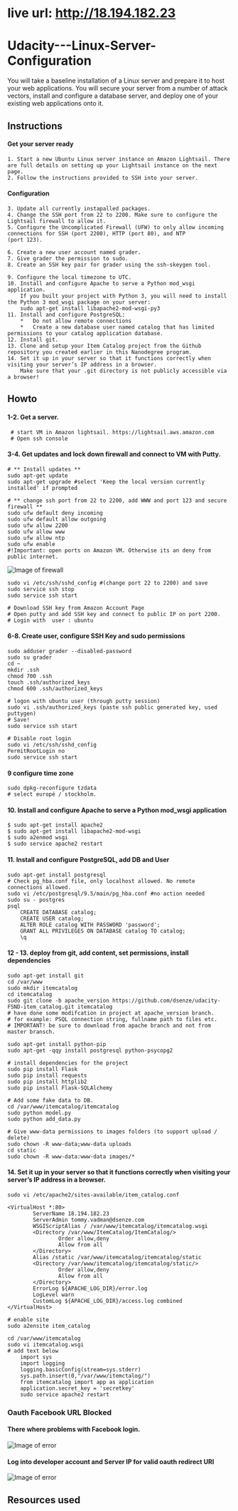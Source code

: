 # live url: http://18.194.182.23

# Udacity---Linux-Server-Configuration

You will take a baseline installation of a Linux server and prepare it to host your web applications. You will secure your server from a number of attack vectors, install and configure a database server, and deploy one of your existing web applications onto it.


## Instructions
#### Get your server ready
    1. Start a new Ubuntu Linux server instance on Amazon Lightsail. There are full details on setting up your Lightsail instance on the next page.
    2. Follow the instructions provided to SSH into your server.
#### Configuration
    3. Update all currently instapalled packages.
    4. Change the SSH port from 22 to 2200. Make sure to configure the Lightsail firewall to allow it.
    5. Configure the Uncomplicated Firewall (UFW) to only allow incoming connections for SSH (port 2200), HTTP (port 80), and NTP
    (port 123).

    6. Create a new user account named grader.
    7. Give grader the permission to sudo.
    8. Create an SSH key pair for grader using the ssh-skeygen tool.

    9. Configure the local timezone to UTC.
    10. Install and configure Apache to serve a Python mod_wsgi application.
        If you built your project with Python 3, you will need to install the Python 3 mod_wsgi package on your server:
        sudo apt-get install libapache2-mod-wsgi-py3 
    11. Install and configure PostgreSQL:
        *   Do not allow remote connections
        *   Create a new database user named catalog that has limited permissions to your catalog application database.
    12. Install git.
    13. Clone and setup your Item Catalog project from the Github repository you created earlier in this Nanodegree program.
    14. Set it up in your server so that it functions correctly when visiting your server’s IP address in a browser. 
        Make sure that your .git directory is not publicly accessible via a browser!

## Howto

#### 1-2. Get a  server.
	 # start VM in Amazon lightsail. https://lightsail.aws.amazon.com
	 # Open ssh console
#### 3-4. Get updates and lock down firewall and connect to VM with Putty.
	
	# ** Install updates **
	sudo apt-get update
	sudo apt-get upgrade #select 'Keep the local version currently installed' if prompted
	
	# ** change ssh port from 22 to 2200, add WWW and port 123 and secure firewall **
	sudo ufw default deny incoming
	sudo ufw default allow outgoing
	sudo ufw allow 2200
	sudo ufw allow www
	sudo ufw allow ntp
	sudo ufw enable
	#!Important: open ports on Amazon VM. Otherwise its an deny from public internet. 
![Image of firewall](https://github.com/dsenze/Udacity---Linux-Server-Configuration/blob/master/firewall.PNG)
	
	sudo vi /etc/ssh/sshd_config #(change port 22 to 2200) and save
	sudo service ssh stop
	sudo service ssh start
	
	# Download SSH key from Amazon Account Page
	# Open putty and add SSH key and connect to public IP on port 2200.
	# Login with  user : ubuntu
	
#### 6-8. Create user, configure SSH Key and sudo permissions
	sudo adduser grader --disabled-password
	sudo su grader
	cd ~
	mkdir .ssh
	chmod 700 .ssh
	touch .ssh/authorized_keys
	chmod 600 .ssh/authorized_keys
	
	# logon with ubuntu user (through putty session)
	sudo vi .ssh/authorized_keys (paste ssh public generated key, used puttygen)
	# Save!
	sudo service ssh start

	# Disable root login
	sudo vi /etc/ssh/sshd_config
	PermitRootLogin no
	sudo service ssh start

#### 9 configure time zone
	sudo dpkg-reconfigure tzdata 
	# select europé / stockholm.

#### 10. Install and configure Apache to serve a Python mod_wsgi application
	$ sudo apt-get install apache2
	$ sudo apt-get install libapache2-mod-wsgi
	$ sudo a2enmod wsgi
	$ sudo service apache2 restart
#### 11. Install and configure PostgreSQL, add DB and User
	
	sudo apt-get install postgresql
	# Check pg_hba.conf file, only localhost allowed. No remote connections allowed.
	sudo vi /etc/postgresql/9.5/main/pg_hba.conf #no action needed
	sudo su - postgres
	psql
	    CREATE DATABASE catalog;
        CREATE USER catalog;
	    ALTER ROLE catalog WITH PASSWORD 'password';
	    GRANT ALL PRIVILEGES ON DATABASE catalog TO catalog;
	    \q
	
#### 12 - 13. deploy from git, add content, set permissions, install dependencies
	sudo apt-get install git
	cd /var/www
	sudo mkdir itemcatalog
	cd itemcatalog
	sudo git clone -b apache_version https://github.com/dsenze/udacity-FSND-item_catalog.git itemcatalog
	# have done some modifcation in project at apache_version branch. 
    # for example: PSQL connection string, fullname path to files etc.
    # IMPORTANT! be sure to download from apache branch and not from master bransch.
		
	sudo apt-get install python-pip
	sudo apt-get -qqy install postgresql python-psycopg2
	
	# install dependencies for the project
	sudo pip install Flask
	sudo pip install requests
	sudo pip install httplib2
	sudo pip install Flask-SQLAlchemy
	
	# Add some fake data to DB.
	cd /var/www/itemcatalog/itemcatalog
	sudo python model.py
	sudo python add_data.py

    # Give www-data permissions to images folders (to support upload / delete)
    sudo chown -R www-data;www-data uploads
    cd static
    sudo chown -R www-data:www-data images/*
	
#### 14. Set it up in your server so that it functions correctly when visiting your server’s IP address in a browser. 
    sudo vi /etc/apache2/sites-available/item_catalog.conf
    
    <VirtualHost *:80>
            ServerName 18.194.182.23
            ServerAdmin tommy.vadman@dsenze.com
            WSGIScriptAlias / /var/www/itemcatalog/itemcatalog.wsgi
            <Directory /var/www/ItemCatalog/ItemCatalog/>
                    Order allow,deny
                    Allow from all
            </Directory>
            Alias /static /var/www/itemcatalog/itemcatalog/static
            <Directory /var/www/itemcatalog/itemcatalog/static/>
                    Order allow,deny
                    Allow from all
            </Directory>
            ErrorLog ${APACHE_LOG_DIR}/error.log
            LogLevel warn
            CustomLog ${APACHE_LOG_DIR}/access.log combined
    </VirtualHost>
    
    # enable site
    sudo a2ensite item_catalog
    
    cd /var/www/itemcatalog
    sudo vi itemcatalog.wsgi
    # add text below
        import sys
        import logging
        logging.basicConfig(stream=sys.stderr)
        sys.path.insert(0,"/var/www/itemctalog/")
        from itemcatalog import app as application
        application.secret_key = 'secretkey'
        sudo service apache2 restart

### Oauth Facebook URL Blocked
#### There where problems with Facebook login.

![Image of error](https://github.com/dsenze/Udacity---Linux-Server-Configuration/blob/master/facebook_error.png)

#### Log into developer account and Server IP for valid oauth redirect URI
![Image of error](https://github.com/dsenze/Udacity---Linux-Server-Configuration/blob/master/facebook_resolution.png)

## Resources used


